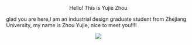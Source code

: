 <center>Hello! This is Yujie Zhou</center>
  
glad you are here,I am an industrial design graduate student from Zhejiang University, my name is Zhou Yujie, nice to meet you!!!!
<center>

![](https://hanyu-word-gif.cdn.bcebos.com/bcd13762423cf4028a6afd18e42ffc213.gif)

</center>
